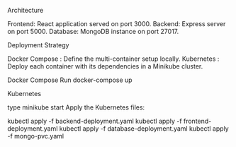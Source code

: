 

Architecture

Frontend: React application served on port 3000.
Backend: Express server on port 5000.
Database: MongoDB instance on port 27017.

Deployment Strategy

 Docker Compose : Define the multi-container setup locally.
 Kubernetes : Deploy each container with its dependencies in a Minikube cluster.


Docker Compose
Run docker-compose up

Kubernetes

type minikube start
Apply the Kubernetes files:

   kubectl apply -f backend-deployment.yaml
    kubectl apply -f frontend-deployment.yaml
   kubectl apply -f database-deployment.yaml
   kubectl apply -f mongo-pvc.yaml

